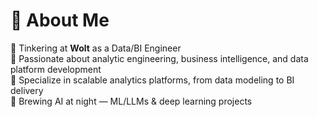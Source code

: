 # 🧙 About Me
🎨 Tinkering at **Wolt** as a Data/BI Engineer  
🌟 Passionate about analytic engineering, business intelligence, and data platform development  
🧩 Specialize in scalable analytics platforms, from data modeling to BI delivery  
🌱 Brewing AI at night — ML/LLMs & deep learning projects
